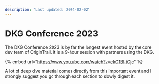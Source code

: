 ```yaml
---
description: 'Last updated: 2024-02-02'
---
```


# DKG Conference 2023

The DKG Conference 2023 is by far the longest event hosted by the core dev team of OriginTrail. It is a 9-hour session with partners using the DKG.

{% embed url="https://www.youtube.com/watch?v=ekG1Bl-tCjc" %}

A lot of deep dive material comes directly from this important event and I strongly suggest you go through each section to slowly digest it.&#x20;
